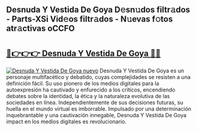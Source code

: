 ## Desnuda Y Vestida De Goya D𝚎sn𝚞dos filtr𝚊dos - Parts-XSi Vid𝚎os filtr𝚊dos - N𝚞evas f𝚘tos atr𝚊ctivas oCCFO

# <h2><a href="http://mb2udh.tromn.icu/?c=Desnuda+Y+Vestida+De+Goya">🔗👉👉👉 Desnuda Y Vestida De Goya 🔗🔗</a></h2>

[![Desnuda Y Vestida De Goya nuevo](https://i.imgur.com/pEAQMta.gif)](http://mb2udh.tromn.icu/?c=Desnuda+Y+Vestida+De+Goya)
Desnuda Y Vestida De Goya es un personaje multifacético y debatido, cuyas complejidades se resisten a una definición fácil.  Su uso pionero de los medios digitales para la autoexpresión ha cautivado y enfurecido a los críticos, encendiendo debates sobre la identidad, la ética y la naturaleza evolutiva de las sociedades en línea. Independientemente de sus decisiones futuras, su huella en el mundo virtual es imborrable. Impulsado por una determinación inquebrantable y una cautivación innegable, Desnuda Y Vestida De Goya impact en los medios digitales es revolucionario.
